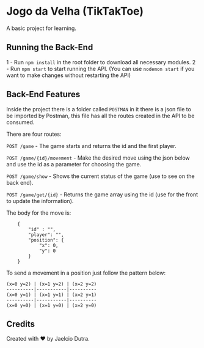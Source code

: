 # Jogo da Velha (TikTakToe)

A basic project for learning.

## Running the Back-End

1 - Run `npm install` in the root folder to download all necessary modules.
2 - Run `npm start` to start running the API. (You can use `nodemon start` if you want to make changes without restarting the API)

## Back-End Features

Inside the project there is a folder called `POSTMAN` in it there is a json file to be imported by Postman, this file has all the routes created in the API to be consumed.

There are four routes:

 `POST /game` - The game starts and returns the id and the first player.

 `POST /game/{id}/movement` - Make the desired move using the json below and use the id as a parameter for choosing the game.
 
 `POST /game/show` - Shows the current status of the game (use to see on the back end).

 `POST /game/get/{id}` - Returns the game array using the id (use for the front to update the information).

The body for the move is:
```
    {
        "id" : "",
        "player": "",
        "position": {
            "x": 0,
            "y": 0
        }
    }
```

To send a movement in a position just follow the pattern below:
```
(x=0 y=2) | (x=1 y=2) | (x=2 y=2)
----------|-----------|----------
(x=0 y=1) | (x=1 y=1) | (x=2 y=1)
----------|-----------|----------
(x=0 y=0) | (x=1 y=0) | (x=2 y=0)
```

## Credits

Created with :heart: by Jaelcio Dutra.
